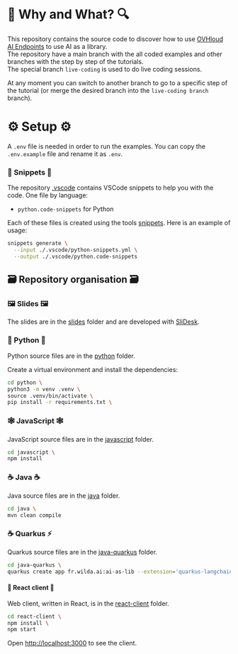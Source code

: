 # 🔎 Why and What? 🔍

This repository contains the source code to discover how to use [OVHloud AI Endpoints](https://endpoints.ai.cloud.ovh.net/) to use AI as a library.  
The repository have a main branch with the all coded examples and other branches with the step by step of the tutorials.  
The special branch `live-coding` is used to do live coding sessions.

At any moment you can switch to another branch to go to a specific step of the tutorial (or merge the desired branch into the `live-coding branch` branch).

# ⚙️ Setup ⚙️

A `.env` file is needed in order to run the examples. You can copy the `.env.example` file and rename it as `.env`.

### 📝 Snippets 📝

The repository [.vscode](./.vscode) contains VSCode snippets to help you with the code.
One file by language: 
  - `python.code-snippets` for Python

Each of these files is created using the tools [snippets](https://github.com/bots-garden/snippets).
Here is an example of usage: 
```bash
snippets generate \
  --input ./.vscode/python-snippets.yml \
  --output ./.vscode/python.code-snippets
```

## 🗃️ Repository organisation 🗃️

### 🖼️ Slides 🖼️

The slides are in the [slides](./slides/) folder and are developed with [SliDesk](https://slidesk.github.io/slidesk-doc/docs/intro/).

### 🐍 Python 🐍

Python source files are in the [python](./python/) folder.

Create a virtual environment and install the dependencies:
```bash
cd python \
python3 -m venv .venv \
source .venv/bin/activate \
pip install -r requirements.txt \
```

### 🕸️ JavaScript 🕸️

JavaScript source files are in the [javascript](./javascript/) folder.

```bash
cd javascript \
npm install
```

### ☕️ Java ☕️

Java source files are in the [java](./java/) folder.

```bash
cd java \
mvn clean compile
```

### ☕️ Quarkus ⚡️️

Quarkus source files are in the [java-quarkus](./java-quarkus/) folder.

```bash
cd java-quarkus \
quarkus create app fr.wilda.ai:ai-as-lib --extension='quarkus-langchain4j-mistral-ai,rest' --no-wrapper \
```

#### 🤖 React client 🤖

Web client, written in React, is in the [react-client](./react-client/) folder.

```bash
cd react-client \
npm install \
npm start
```

Open [http://localhost:3000](http://localhost:3000) to see the client.